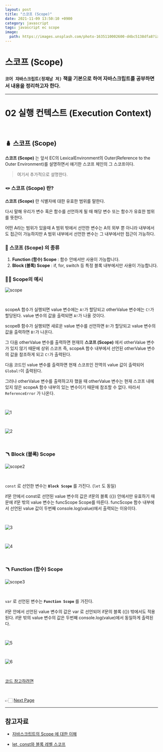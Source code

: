 ```yaml
---
layout: post
title: "스코프 (Scope)"
date: 2021-11-09 13:50:10 +0900
category: javascript
tags: javascript ec scope
image:
  path: https://images.unsplash.com/photo-1635110002600-d4bc5138dfa8?ixid=MnwxMjA3fDB8MHxwaG90by1wYWdlfHx8fGVufDB8fHx8&ixlib=rb-1.2.1&auto=format&fit=crop&w=1974&q=80
---
```


# 스코프 (Scope)

### `코어 자바스크립트(정재남 저)` 책을 기본으로 하여 자바스크립트를 공부하면서 내용을 정리하고자 한다.

---

# 02 실행 컨텍스트 (Execution Context)

<br>

## 🪆 스코프 (Scope)

**스코프 (Scope)** 는 앞서 EC의 LexicalEnvironment의 Outer(Reference to the Outer Environment)를 설명하면서 얘기한 스코프 체인의 그 스코프이다.

> 여기서 추가적으로 설명한다.

### 🪢 스코프 (Scope) 란?

**스코프 (Scope)** 란 식별자에 대한 유효한 범위를 말한다.

다시 말해 우리가 변수 혹은 함수를 선언하게 될 때 해당 변수 또는 함수가 유효한 범위를 뜻한다.

어떤 A라는 범위가 있을때 A 범위 밖에서 선언한 변수는 A의 외부 뿐 아니라 내부에서도 접근이 가능하지만 A 범위 내부에서 선언한 변수는 그 내부에서만 접근이 가능하다.

### 🚦 **스코프 (Scope)** 의 종류

1. **Function (함수) Scope** : 함수 안에서만 사용이 가능합니다.
2. **Block (블록) Scope** : if, for, switch 등 특정 블록 내부에서만 사용이 가능합니다.

### 🏂🏼 **Scope의 예시**

![scope](https://user-images.githubusercontent.com/79234473/140864105-7381455c-4242-40a7-8c1d-17687f85bb87.png)

<br>

scopeA 함수가 실행되면 value 변수에는 `A!`가 할당되고 otherValue 변수에는 `C!`가 할당된다. value 변수의 값을 출력되면 `A!`가 나올 것이다.

scopeB 함수가 실행되면 새로운 value 변수를 선언하면 `B!`가 할당되고 value 변수의 값을 출력하면 `B!`가 나온다.

그 다음 otherValue 변수를 출력하면 현재의 **스코프 (Scope)** 에서 otherValue 변수가 있지 않기 때문에 상위 스코프 즉, scopeA 함수 내부에서 선언된 otherValue 변수의 값을 참조하게 되고 `C!`가 출력된다.

다음 코드인 value 변수를 출력하면 현재 스코프인 전역의 value 값이 출력되어 `Global!`이 출력된다.

그러나 otherValue 변수를 출력하고자 했을 때 otherValue 변수는 현재 스코프 내에 있지 않은 scopeA 함수 내부의 있는 변수이기 때문에 참조할 수 없다. 따라서 `ReferenceError` 가 나온다.

<br>

![1](https://user-images.githubusercontent.com/79234473/140868557-39273d04-671a-49ba-89a7-3c12dd183aef.png)

<br>

![2](https://user-images.githubusercontent.com/79234473/140868561-d13bf829-d092-4b56-ad76-466d4f7adfcc.png)

<br>

### 🪃 **Block (블록) Scope**

![scope2](https://user-images.githubusercontent.com/79234473/140864115-2f48848f-5318-463e-b02b-8c6c85a1eb6f.png)

<br>

`const` 로 선언한 변수는 **`Block Scope`** 를 가진다. (`let` 도 동일)

if문 안에서 const로 선언된 value 변수의 값은 if문의 블록 ({}) 안에서만 유효하기 때문에 if문 밖의 value 변수는 funcScope Scope를 따른다. funcScope 함수 내부에서 선언된 value 값이 두번째 console.log(value)에서 출력되는 이유이다.

<br>

![3](https://user-images.githubusercontent.com/79234473/140868565-96d3a376-bd31-43f3-9c51-db8c1ed2db94.png)

<br>

![4](https://user-images.githubusercontent.com/79234473/140868568-05be8a33-42f7-4fb5-b9d2-72c146ac5f25.png)

<br>

### 🪃 **Function (함수) Scope**

![scope3](https://user-images.githubusercontent.com/79234473/140864118-0132b202-fde8-4fec-8814-563fe55b47c8.png)

<br>

`var` 로 선언된 변수는 **`Function Scope`** 를 가진다.

if문 안에서 선언된 value 변수의 값은 var 로 선언되어 if문의 블록 ({}) 밖에서도 적용된다. if문 밖의 value 변수의 값은 두번째 console.log(value)에서 동일하게 출력된다.

<br>

![5](https://user-images.githubusercontent.com/79234473/140868571-a90a1163-b65f-470a-9ae3-0a02112459aa.png)

<br>

![6](https://user-images.githubusercontent.com/79234473/140868573-1e092bb8-1dce-481c-94ed-1e353ab515aa.png)

<br>

[코드 참고하려면](https://github.com/Gryffindor0ne/studyNote/blob/main/JavaScript/ExecutionContext3.md)

<br>

👉🏻 [Next Page](https://gryffindor0ne.github.io/javascript/2021-11-10-This/)

---

## 참고자료

- [자바스크립트의 Scope 에 대한 이해](https://learnjs.vlpt.us/useful/08-scope.html)

- [let, const와 블록 레벨 스코프](https://poiemaweb.com/es6-block-scope)

